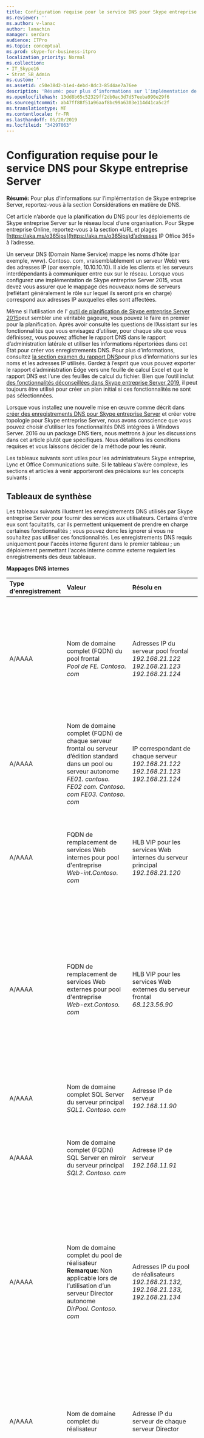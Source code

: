 ```yaml
---
title: Configuration requise pour le service DNS pour Skype entreprise Server
ms.reviewer: ''
ms.author: v-lanac
author: lanachin
manager: serdars
audience: ITPro
ms.topic: conceptual
ms.prod: skype-for-business-itpro
localization_priority: Normal
ms.collection:
- IT_Skype16
- Strat_SB_Admin
ms.custom: ''
ms.assetid: c50e38d2-b1e4-4ebd-8dc3-85d4ae7a76ee
description: 'Résumé: pour plus d’informations sur l’implémentation de Skype entreprise Server, reportez-vous à la section Considérations relatives au DNS.'
ms.openlocfilehash: 13dd8b65c52329ff2db0ac3d7d57eeba990e29f6
ms.sourcegitcommit: ab47ff88f51a96aaf8bc99a6303e114d41ca5c2f
ms.translationtype: MT
ms.contentlocale: fr-FR
ms.lasthandoff: 05/20/2019
ms.locfileid: "34297063"
---
```

# <a name="dns-requirements-for-skype-for-business-server"></a>Configuration requise pour le service DNS pour Skype entreprise Server

**Résumé:** Pour plus d’informations sur l’implémentation de Skype entreprise Server, reportez-vous à la section Considérations en matière de DNS.

Cet article n’aborde que la planification du DNS pour les déploiements de Skype entreprise Server sur le réseau local d’une organisation. Pour Skype entreprise Online, reportez-vous à la section «URL et plages [https://aka.ms/o365ips](https://aka.ms/o365ips)d’adresses IP Office 365» à l’adresse.

Un serveur DNS (Domain Name Service) mappe les noms d’hôte (par<span> </span> exemple, www). Contoso<span></span>. com, vraisemblablement un serveur Web) vers des adresses IP (par exemple, 10.10.10.10). Il aide les clients et les serveurs interdépendants à communiquer entre eux sur le réseau. Lorsque vous configurez une implémentation de Skype entreprise Server 2015, vous devez vous assurer que le mappage des nouveaux noms de serveurs (reflétant généralement le rôle sur lequel ils seront pris en charge) correspond aux adresses IP auxquelles elles sont affectées.

Même si l’utilisation de l' [outil de planification de Skype entreprise Server 2015](https://www.microsoft.com/en-us/download/details.aspx?id=50357)peut sembler une véritable gageure, vous pouvez le faire en premier pour la planification. Après avoir consulté les questions de l’Assistant sur les fonctionnalités que vous envisagez d’utiliser, pour chaque site que vous définissez, vous pouvez afficher le rapport DNS dans le rapport d’administration latérale et utiliser les informations répertoriées dans cet État pour créer vos enregistrements DNS. Pour plus d’informations, consultez [la section examen du rapport DNS](../../management-tools/planning-tool/review-the-administrator-reports.md#DNS_Report)pour plus d’informations sur les noms et les adresses IP utilisés. Gardez à l’esprit que vous pouvez exporter le rapport d’administration Edge vers une feuille de calcul Excel et que le rapport DNS est l’une des feuilles de calcul du fichier. Bien que l’outil inclut [des fonctionnalités déconseillées dans Skype entreprise Server 2019](../../../SfBServer2019/deprecated.md), il peut toujours être utilisé pour créer un plan initial si ces fonctionnalités ne sont pas sélectionnées.

Lorsque vous installez une nouvelle mise en œuvre comme décrit dans [créer des enregistrements DNS pour Skype entreprise Server](../../deploy/install/create-dns-records.md) et créer votre topologie pour Skype entreprise Server, nous avons conscience que vous pouvez choisir d’utiliser les fonctionnalités DNS intégrées à Windows Server. 2016 ou un package DNS tiers, nous mettrons à jour les discussions dans cet article plutôt que spécifiques. Nous détaillons les conditions requises et vous laissons décider de la méthode pour les réunir.

Les tableaux suivants sont utiles pour les administrateurs Skype entreprise, Lync et Office Communications suite. Si le tableau s'avère complexe, les sections et articles à venir apporteront des précisions sur les concepts suivants :

## <a name="summary-tables"></a>Tableaux de synthèse
<a name="BK_Summary"> </a>

Les tableaux suivants illustrent les enregistrements DNS utilisés par Skype entreprise Server pour fournir des services aux utilisateurs. Certains d'entre eux sont facultatifs, car ils permettent uniquement de prendre en charge certaines fonctionnalités ; vous pouvez donc les ignorer si vous ne souhaitez pas utiliser ces fonctionnalités. Les enregistrements DNS requis uniquement pour l'accès interne figurent dans le premier tableau ; un déploiement permettant l'accès interne comme externe requiert les enregistrements des deux tableaux.

**Mappages DNS internes**

|Type d'enregistrement|Valeur|Résolu en|Objectif|Obligatoire|
|:-----|:-----|:-----|:-----|:-----|
|A/AAAA   |Nom de domaine complet (FQDN) du pool frontal  <br/> *Pool de FE. <span> </span>Contoso<span></span>. com*   |Adresses IP du serveur pool frontal  <br/>  *192.168.21.122 192.168.21.123 192.168.21.124*   |Équilibrage de charge DNS des pools frontaux Mappe le nom du pool frontal vers un ensemble d'adresses IP. <br/> Reportez-vous à la section [Déploiement de l'équilibrage de la charge DNS dans les pools frontaux et les pools directeurs](load-balancing.md#BK_FE_Dir).  |Y   |
|A/AAAA   | Nom de domaine complet (FQDN) de chaque serveur frontal ou serveur d’édition standard dans un pool ou serveur autonome <br/>  *FE01. <span> </span>contoso. <span> </span>FE02 com. <span> </span>Contoso<span></span>. com FE03. <span> </span>Contoso<span></span>. com*   |IP correspondant de chaque serveur  <br/> *192.168.21.122 192.168.21.123 192.168.21.124*   |Mappe le nom du serveur vers son adresse IP.   |Y   |
|A/AAAA   |FQDN de remplacement de services Web internes pour pool d'entreprise  <br/> *Web-int.<span></span>Contoso<span></span>. com*   |HLB VIP pour les services Web internes du serveur principal  <br/> *192.168.21.120*   |Requis pour autoriser le trafic Web du client vers le serveur, par exemple pour télécharger l’application Web Skype entreprise. Également requis pour les clients mobiles.   |Y   |
|A/AAAA   |FQDN de remplacement de services Web externes pour pool d'entreprise  <br/> *Web-ext.<span></span>Contoso<span></span>. com*   |HLB VIP pour les services Web externes du serveur frontal  <br/>*68.123.56.90*   |Requis pour autoriser le trafic Web du client vers le serveur, par exemple pour télécharger l’application Web Skype entreprise. Requis si les clients mobiles résoudront le DNS en interne. Peut être converti en adresse IP Internet ou adresse IP de proxy inverse DMZ.   ||
|A/AAAA   | Nom de domaine complet SQL Server du serveur principal <br/> *SQL1. <span> </span>Contoso<span></span>. com*   |Adresse IP de serveur  <br/> *192.168.11.90*   |Mappe le nom du serveur pour un serveur SQL Server principal travaillant avec le pool frontal à son adresse IP.   ||
|A/AAAA   |Nom de domaine complet (FQDN) SQL Server en miroir du serveur principal  <br/> *SQL2. <span> </span>Contoso<span></span>. com*   |Adresse IP de serveur  <br/> *192.168.11.91*   |Mappe le nom de serveur d’un serveur miroir SQL principal fonctionnant avec le pool frontal et son adresse IP.   ||
|A/AAAA   |Nom de domaine complet du pool de réalisateur  <br/>**Remarque:** Non applicable lors de l’utilisation d’un serveur Director autonome <br/> *DirPool. <span> </span>Contoso<span></span>. com*   |Adresses IP du pool de réalisateurs  <br/> *192.168.21.132, 192.168.21.133, 192.168.21.134*   |Équilibrage de charge DNS des serveurs du pool de directeurs. Mappe le nom du pool pour le pool de directeurs à une adresse IP, en vous reportez à la section déploiement de l' [équilibrage de charge DNS pour les pools front-end et les pools de réalisateur](load-balancing.md#BK_FE_Dir) <br/> Un pool directeur peut authentifier un utilisateur et est facultatif.   ||
|A/AAAA   |Nom de domaine complet du réalisateur   |Adresse IP du serveur de chaque serveur Director   |Mappe le nom du pool au directeur auprès d’une adresse IP, voir déploiement de l' [équilibrage de charge DNS pour les pools front-end et les pools de réalisateur](load-balancing.md#BK_FE_Dir)  ||
|A/AAAA   |Nom de domaine complet du pool de serveurs de médiation   |Adresses IP de pools   |Le rôle du serveur de médiation est facultatif. Vous pouvez colocaliser les services fournis pas un serveur de médiation vers un serveur ou pool frontal. Voir [utilisation de l’équilibrage de charge DNS sur les pools de serveurs de médiation](load-balancing.md#BK_Mediation)  ||
|A/AAAA   |Nom de domaine complet du serveur de médiation   |Adresse IP de serveur   |Vous pouvez colocaliser les services fournis pas un serveur de médiation vers un serveur ou pool frontal. Voir [utilisation de l’équilibrage de charge DNS sur les pools de serveurs de médiation](load-balancing.md#BK_Mediation)  ||
|A/AAAA   |Nom de domaine complet du serveur de chat permanent   |Adresse IP du serveur de chat permanent   |Un serveur de conversation permanente est requis pour la fonctionnalité de conversation permanente mais reste facultative.   ||
|A/AAAA   |lyncdiscoverinternal. * \<sipdomain\>* <br/> lyncdiscoverinternal. * <span> </span>Contoso<span></span>. com*   |Adresse VIP du pool frontal de HLB ou du directeur  <br/>  192.168.21.121  |Le Service1 de découverte automatique interne, requis pour la prise en charge de la mobilité. Si le DNS interne est utilisé pour résoudre les appareils mobiles, il doit pointer vers l’adresse IP externe ou le protocole VIP de la DMZ.  <br/> Pour les services Web, nous avons besoin de HLB sur le pool frontal, car HTTPs ne peuvent pas utiliser DNS. Pour le pool frontal ou le pool de réalisateurs, cela devrait résoudre vers une adresse VIP HLB ou une adresse IP standard pour un serveur Standard Edition Server ou un serveur Director autonome.   |Y   |
|CNAME   |lyncdiscoverinternal. * \<sipdomain\>* <br/> lyncdiscoverinternal. *<span></span>Contoso<span></span>. com*   |FQDN de pool HLB FE ou FQDN de serveur directeur  <br/> Web-int.<span></span>Contoso<span></span>. com   |Service1 de découverte automatique interne <br/> Si vous le souhaitez, vous pouvez l'implémenter comme CNAME (nom canonique) au lieu d'un enregistrement A.   ||
|A/AAAA   |SIP. * \<sipdomain\>* <br/> SIP. * <span> </span>Contoso<span></span>. com*  |Adresses IP du serveur pool frontal (ou à une adresse IP de Director)  <br/>  *192.168.21.122 192.168.21.123 192.168.21.124*   |Requis pour la configuration automatique, voir [procédure pas à pas pour les clients qui recherchent des services dans Skype entreprise](../../plan-your-deployment/edge-server-deployments/advanced-edge-server-dns.md#WalkthroughOfSkype) <br/> Enregistrement ou enregistrement qui pointent vers les serveurs du pool frontal ou les serveurs directeurs du réseau interne, ou le service Edge d’accès lorsque le client est externe   |&#x2777;  |
|A/AAAA   |ucupdates-r2. * \<sipdomain\>* <br/> ucupdates-r2. * <span> </span>Contoso<span></span>. com*  |Adresse VIP de pool HLB FE ou VIP HLB de pool de serveurs directeur, ou IP de serveur directeur/SE  <br/>  192.168.21.121  |Le déploiement de cet enregistrement est facultatif & # x2778;  ||
|SRV   |\_sipinternaltls. \_TCP. * \<sipdomain\> * <br/>Port 5061 <br/>\_sipinternaltls. \_TCP. * <span> </span>Contoso<span></span>. com* <br/>Port 5061  |Nom de domaine complet (FQDN) du pool frontal  <br/>*Pool de FE. <span> </span>Contoso<span></span>. com*  |Permet la connexion automatique interne des utilisateurs 1 au serveur/pool frontal ou au serveur/pool SE, qui authentifie et redirige les demandes client de connexion.    |&#x2777; |
|A/AAAA |sipinternal. * \<sipdomain\>* <br/>sipinternal. <span> </span> *Contoso<span></span>. com*  |Nom de domaine complet (FQDN) du pool frontal  <br/>_Pool de FE. <span> </span>Contoso<span></span>. com_  |Accès d’un utilisateur interne & # x2776;  |&#x2777;  |
|SRV   | \_NTP. \_UDP. * \<sipdomain\> * <br/> \_NTP. \_UDP. <span> </span> *Contoso<span></span>. com*  |FQDN de serveur de temps  <br/> north-america.pool.ntp.org   |Source NTP requise pour les appareils Lync Phone Edition   |Cela est nécessaire pour prendre en charge les combinés de bureau.   |
|SRV   |\_sipfederationtls. \_TCP. * \<sipdomain\> * <br/>\_sipfederationtls. \_TCP. <span> </span> *Contoso<span></span>. com*  | Nom de domaine complet du service Edge d’accès <br/> EdgePool-int.<span></span>*Contoso<span></span>. com*  |Créez un enregistrement SRV pour chaque domaine SIP comptant des clients mobiles iOS ou Windows Phone.   |Prise en charge des clients mobiles   |
|A/AAAA   |URL d'administration  <br/>*Web-int.<span></span>Contoso<span></span>. com*  |Adresse VIP de pool HLB FE  <br/> 192.168.21.121   |Panneau de configuration Skype entreprise Server, voir [URL simples](dns.md#BK_Simple)  ||
|A/AAAA   |URL de réunion  <br/>*Web-int.<span></span>Contoso<span></span>. com*  |Adresse VIP de pool HLB FE  <br/> 192.168.21.121   |Réunions en ligne, voir [URL simples](dns.md#BK_Simple)  ||
|A/AAAA   |URL d'accès à distance  <br/>*Web-int.<span></span>Contoso<span></span>. com*  |Adresse VIP de pool HLB FE  <br/> 192.168.21.121   |Conférences rendez-vous, voir [URL simples](dns.md#BK_Simple)  ||
|A/AAAA   |FQDN des services Web internes  <br/>*Web-int.<span></span>Contoso<span></span>. com*  |Adresse VIP de pool HLB FE  <br/> 192.168.21.121   |Service Web Skype entreprise utilisé par Skype entreprise Web App   ||
|A/AAAA   |Nom de domaine complet (FQDN) du pool Office Web Apps Server  <br/> App. <span> </span>Contoso<span></span>. com   | Adresse VIP du pool Office Web Apps Server <br/> 192.168.1.5   |Définit le nom de domaine complet (FQDN) du pool Office Web Apps Server   ||
|A/AAAA   |  FQDN web interne <br/> Web-int.<span></span>Contoso<span></span>. com   | Adresse VIP du pool frontal <br/> 192.168.21.121   |Définit le FQDN Web interne utilisé par Skype entreprise Web App  <br/> Si vous avez recours à l'équilibrage de la charge DNS dans ce pool, votre pool frontal et votre batterie de serveurs Web internes ne peuvent pas avoir le même nom de domaine complet.   ||

&#x2776; Utilisé par un client pour détecter le serveur frontal ou le pool frontal, et être authentifié et connecté en tant qu’utilisateur. Pour plus d’informations, c’est dans la [procédure pas à pas pour les clients qui recherchent des services](../../plan-your-deployment/edge-server-deployments/advanced-edge-server-dns.md#WalkthroughOfSkype).

&#x2777; Cette opération est uniquement requise pour prendre en charge les clients hérités avant Lync 2013 et les combinés de bureau.

&#x2778; Dans le cas où un périphérique de communications unifié est activé, mais qu’aucun utilisateur ne s’est connecté à l’appareil, l’enregistrement A permet à l’appareil de détecter le service Web de mise à jour de l’appareil d’hébergement du serveur et d’obtenir les mises à jour. Les périphériques peuvent autrement se procurer ces informations via une mise en service de la bande entrante la première fois qu’un utilisateur se connecte.

Le diagramme suivant illustre un exemple incluant des enregistrements DNS à la fois internes et externes, ainsi que de divers enregistrements indiqués dans les tableaux de cet article : 

**Diagramme réseau Edge utilisant des adresses IPv4 publiques**

![exemple de diagramme réseau DNS](../../media/2cc9546e-5560-4d95-8fe4-65a792a0e9c3.png)

**Mappages DNS du réseau de périmètre (interfaces internes et externes)**

|Type d'enregistrement|Valeur|Résolu en|Objectif|Obligatoire|
|:--- |:--- |:--- |:--- |:--- |
|A/AAAA   |Nom de domaine complet du pool d’arête interne  <br/>*EdgePool-int.<span></span>Contoso<span></span>. com*  |Adresses IP du pool de bords internes  <br/> 172.25.33.10, 172.25.33.11   |Adresses IP de l'interface interne du pool Edge consolidé   |Y   |
|A/AAAA   |Nom de domaine complet du serveur de périphérie  <br/>*Cons-1. <span> </span>Contoso<span></span>. com*  |Adresse IP du serveur interne pour un serveur dans le pool de périphériques  <br/> 172.25.33.10   |Créer un enregistrement pour chaque serveur dans le pool avec le nom de domaine complet (FQDN) du serveur pointant vers son adresse IP de nœud serveur interne dans le pool, voir [équilibrage de charge DNS sur les pools de serveurs de périphérie](load-balancing.md#BK_Edge)   |Y   |
|A/AAAA   |Nom de domaine complet du pool de services Edge Access  <br/>*Access1. <span> </span>Contoso<span></span>. com*  |Adresses IP externes du pool de services Edge Access  <br/> 131.107.16.10, 131.107.16.11   |Le service Edge d’accès fournit un point de connexion unique et approuvé pour le trafic SIP (Session Initiation Protocol) entrant et sortant.   |Y   |
|A/AAAA   |Nom de domaine complet (FQDN) du pool de services Edge  <br/>*Webcon1. <span> </span>Contoso<span></span>. com*  |Adresses IP externes du service Edge de conférence Web  <br/> 131.107.16.90, 131.107.16.91   |Le service Edge de conférence Web permet aux utilisateurs externes de rejoindre des réunions hébergées sur votre environnement Skype entreprise Server interne.   |Y   |
|A/AAAA   |*av.\<SIP-Domain\> * Nom de domaine complet du pool <br/>*AV1. <span> </span>Contoso<span></span>. com*  |Adresses IP externes de serveur Edge A/V  <br/> 131.107.16.170, 131.107.16.171   |Le service d’Edge A/V effectue des opérations audio, vidéo, de partage d’application et de transfert de fichiers aux utilisateurs externes.   |Y   |
|CNAME   |SIP. * \<sipdomain\>* <br/> SIP. * <span> </span>Contoso<span></span>. com*  |FQDN du pool Edge d'accès externe  <br/>*Access1. <span> </span>Contoso<span></span>. com*  |Recherche le pool de serveurs Edge. Voir [procédure pas à pas pour les clients recherchant des services Skype entreprise](../../plan-your-deployment/edge-server-deployments/advanced-edge-server-dns.md#WalkthroughOfSkype)  |Y   |
|SRV   |\_SIP. \_TLS. * \<sipdomain\> * <br/>\_SIP. \_TLS. <span> </span> *Contoso<span></span>. com*  |Nom de domaine complet Edge Access  <br/>_Access1. <span> </span>Contoso<span></span>. com_  |Utilisé pour l'accès externe des utilisateurs. Voir [procédure pas à pas pour les clients recherchant des services Skype entreprise](../../plan-your-deployment/edge-server-deployments/advanced-edge-server-dns.md#WalkthroughOfSkype)  |Y   |
|SRV   |\_sipfederationtls. \_TCP. * \<sipdomain\> * <br/>\_sipfederationtls. \_TCP. <span> </span> *Contoso<span></span>. com*  |Nom de domaine complet Edge Access  <br/>*Access1. <span> </span>Contoso<span></span>. com*  |Utilisé pour la fédération et la connectivité PIC   |&#x2776;  |
|SRV   |\_XMPP-serveur. \_TCP. *<sipdomain\> * <br/>\_XMPP-serveur. \_TCP. * <span> </span>Contoso<span></span>. com*  |Nom de domaine complet Edge Access  <br/>*Access1. <span> </span>Contoso<span></span>. com*  |Le service proxy XMPP accepte et envoie les messages de la messagerie électronique extensible (XMPP) vers et depuis les partenaires fédérés de XMPP configurés.   |Oui, pour déployer la fédération ; sinon, facultatif  <br/> Non disponible dans Skype entreprise Server 2019.|
|SRV   |\_sipfederationtls. \_TCP. * \<sipdomain\> * <br/>\_sipfederationtls. \_TCP. * <span> </span>Contoso<span></span>. com*  |Nom de domaine complet Edge Access  <br/>*Access1. <span> </span>Contoso<span></span>. com*  |Pour prendre en charge les services de notifications de transmission et de notifications de type Apple, vous devez créer un enregistrement SRV pour chaque domaine SIP. &#x2778;  ||
|A/AAAA   |Nom de domaine complet des services Web de réserve externe  <br/>*Web-ext.<span></span>Contoso<span></span>. com*  |Adresse IP publique de proxy inverse, proxys vers le VIP des services Web externes pour votre pool frontal & # x2776; <br/> 131.107.155.1 proxy to 192.168.21.120   |Interface externe de pool frontal utilisée par Skype entreprise Web App   |Y   |
|A/AAAA/CNAME   |lyncdiscover. * \<sipdomain\>* <br/> lyncdiscover. * <span> </span>Contoso<span></span>. com*  |Adresse IP publique de proxy inverse, résolue vers l’adresse VIP des services Web externes pour votre pool de directeurs, si vous en avez une, ou si vous n’avez pas de réalisateur & # x2777; <br/> 131.107.155.1 proxy to 192.168.21.120   | Enregistrement externe pour la découverte automatique du client, également utilisé par la mobilité, Skype entreprise Web App et le planificateur Web App, résolu par le serveur proxy inverse <br/> Pour prendre en charge les services de notifications de transmission et de notifications de type Apple, vous devez créer un enregistrement SRV pour chaque domaine SIP doté de clients mobiles Microsoft Lync. 3  |Y   |
|A/AAAA   |correspondre. * \<sipdomain\>* <br/> correspondre. * <span> </span>Contoso<span></span>. com*  |Adresse IP publique de proxy inverse, résolue en interface Web externe pour le pool frontal  <br/> 131.107.155.1 proxy to 192.168.21.120   |Proxy pour le service Web Skype entreprise  <br/> Afficher des [URL simples](dns.md#BK_Simple)  |Y   |
|A/AAAA   |appel entrant.*\<sipdomain\>* <br/> appel entrant.*<span></span><span></span>contoso. com*  |Adresse IP publique de proxy inverse, proxys vers l’interface Web externe pour le pool frontal  <br/> 131.107.155.1 proxy to 192.168.21.120   |Proxy pour le service Web Skype entreprise  <br/> Afficher des [URL simples](dns.md#BK_Simple)  |Y   |
|A/AAAA   |Nom de domaine complet (FQDN) du pool Office Web Apps Server  <br/> App. <span> </span>Contoso<span></span>. com   | Adresse IP publique de proxy inverse, proxys vers l’interface Web externe pour Office Web Apps Server <br/> 131.107.155.1 proxy pour 192.168.1.5   | Adresse VIP du pool Office Web Apps Server <br/> 192.168.1.5   |Définit le nom de domaine complet (FQDN) du pool Office Web Apps Server   |

&#x2776; Requis pour le déploiement de la Fédération, sinon facultatif.

&#x2777; Utilisé par un client pour détecter le serveur frontal ou le pool frontal, et être authentifié et connecté en tant qu’utilisateur.

&#x2778; Cette condition s’applique uniquement aux clients utilisant des appareils mobiles Apple ou Microsoft. Les appareils Android et Nokia Symbian n’utilisent pas de notification push.

 Pour plus d’informations sur les serveurs de périphérie et les réseaux de périmètre, voir le contenu de [planification DNS](../../plan-your-deployment/edge-server-deployments/edge-environmental-requirements.md#DNSPlan) du serveur Edge.

> [!IMPORTANT]
> Skype entreprise Server prend en charge l’utilisation de l’adressage IPv6. Pour plus d'informations, consultez l'article [Plan for IPv6 in Skype for Business](ipv6.md).

> [!IMPORTANT]
> Pour plus d'informations sur les FQDN, consultez l'article [DNS basics](basics.md). 

**Partage du DNS** 
 <a name="BK_split"> </a> du cerveau

Le système DNS split brain est une configuration DNS dans laquelle vous avez deux zones DNS avec le même espace de noms. Dans la première zone DNS, les requêtes internes sont gérées, tandis que la seconde gère les demandes externes, comme indiqué dans les tableaux ci-dessous. Pour plus d’informations à ce sujet [, voir DNS fractionné-Brain](../../plan-your-deployment/edge-server-deployments/advanced-edge-server-dns.md#SplitBrainDNS).

## <a name="hybrid-considerations"></a>Remarque sur les environnements hybrides
<a name="BK_Hybrid"> </a>

Si vous envisagez de faire en sorte que certains utilisateurs soient hébergés en ligne et qu’ils soient hébergés en local, reportez-vous à l’article planification de connectivité hybride [Skype entreprise server 2019](../../../SfbHybrid/hybrid/plan-hybrid-connectivity.md?toc=/SkypeForBusiness/sfbhybridtoc/toc.json). Vous devez configurer le système DNS comme standard pour Skype entreprise Server 2015 et ajouter des enregistrements DNS supplémentaires.

Vous devez également vous référer aux URL et plages [https://aka.ms/o365ips](https://aka.ms/o365ips) d’adresses IP Office 365 pour vérifier que vos utilisateurs ont accès aux ressources en ligne nécessaires.

## <a name="simple-urls"></a>URL simples 
<a name="BK_Simple"> </a>

Une URL (Uniform Resource Locator) est une référence à une ressource Web qui spécifie son emplacement dans un réseau informatique et un protocole utilisé pour le récupérer. 

Skype entreprise Server prend en charge l’utilisation des trois URL «simples» pour accéder à des services:

- **Meet** est l'URL de réunion de base pour toutes les conférences dans le site. Voici un exemple d’URL simple de la réunion:<span></span>//<span></span>rencontre. <span> </span>Contoso<span></span>. com. Une URL pour une réunion particulière peut être https:<span></span>//<span></span>se réunir. <span> </span>Contoso<span></span>. com/_nom_utilisateur_/7322994.

    Avec l'URL simple de réunion, les liens pour participer à des réunions sont faciles à comprendre et à communiquer.

- Le rendez **-** vous permet d’accéder à la page Web des paramètres de conférence rendez-vous. Cette page présente les numéros de conférence rendez-vous avec les langues disponibles, les informations de conférence affectées (c’est-à-dire pour les réunions qui n’ont pas besoin d’être planifiées), les commandes DTMF en conférence et prend en charge la gestion du numéro d’identification personnel ( Code confidentiel) et informations de conférence affectées. L’URL d’accès à un rendez-vous est incluse dans toutes les invitations à une réunion de sorte que les utilisateurs qui souhaitent se connecter à la réunion puissent accéder au numéro de téléphone et aux informations de code confidentiel nécessaires. Par exemple, l’URL d’accès à la Conférence rendez-vous est https://<span></span>. <span> </span>Contoso<span></span>. com.

- L' **administrateur** permet d’accéder rapidement au panneau de configuration Skype entreprise Server. À partir de n’importe quel ordinateur au sein des pare-feu de votre organisation, un administrateur peut ouvrir le panneau de configuration Skype entreprise Server en entrant l’URL simple d’administration dans un navigateur. L’URL simple Admin est interne à votre organisation. Un exemple d’URL simple d’administration est https://<span></span>admin. <span> </span>Contoso<span></span>. com.

Pour plus d’informations sur la [Configuration requise de DNS dans Skype entreprise Server](simple-urls.md), voir les URL simples.

## <a name="dns-by-server-role"></a>DNS par rôle de serveur
<a name="BK_Servers"> </a>

Vous pouvez définir les noms de ces pools et serveurs comme bon vous semble, faciles à mémoriser et reflétant leur fonction dans le système.

### <a name="dns-records-for-individual-servers-or-pools"></a>Enregistrements DNS pour des serveurs ou pools spécifiques

Ces exigences relatives aux enregistrements génériques s’appliquent à tous les rôles de serveur utilisés par Skype entreprise. Un pool est un ensemble de serveurs exécutant les mêmes services qui fonctionnent ensemble pour traiter les demandes client qu'ils reçoivent via un équilibreur de charge. Pour plus d'informations, consultez la rubrique [Load balancing requirements for Skype for Business](load-balancing.md).

**Conditions requises relatives aux enregistrements DNS pour les rôles de serveur/pool (avec équilibrage de charge DNS)**

|Scénario de déploiement|Enregistrement DNS requis|
|:-----|:-----|
|Un serveur :  <br/> Conversation permanente, directeur, serveur de médiation, serveur frontal   |Un enregistrement interne A qui associe le nom de domaine complet (FQDN) du serveur à son adresse IP.  <br/> ServerRole. <span> </span>Contoso<span></span>. com 10.10.10.0   |
|Pool :  <br/> Conversation permanente, directeur, serveur Edge, serveur de médiation, serveur frontal    |Un enregistrement interne A qui résout le nom de domaine complet (FQDN) de chaque nœud de serveur dans le pool sur son adresse IP.  <br/>**Exemple** <br/> ServerRole01. <span> </span>Contoso<span></span>. com 10.10.10.1  <br/> ServerRole02. <span> </span>Contoso<span></span>. com 10.10.10.2  <br/> Plusieurs enregistrements internes A qui résolvent le nom de domaine complet (FQDN) du pool sur les adresses IP des nœuds de serveurs dans le pool.  <br/>**Exemple** <br/> ServerPool. <span> </span>Contoso<span></span>. com 10.10.10.1  <br/> ServerPool. <span> </span>Contoso<span></span>. com 10.10.10.2   |

### <a name="edge-server-specific-dns-topics"></a>Rubriques sur les DNS spécifiques au serveur Edge

 Pour planifier le déploiement de Microsoft Edge Server, reportez-vous à la section [plan pour les déploiements de serveurs de périmètre dans Skype entreprise server 2015](../../plan-your-deployment/edge-server-deployments/edge-server-deployments.md)et [planification DNS de Advanced Edge Server pour skype entreprise Server 2015](../../plan-your-deployment/edge-server-deployments/advanced-edge-server-dns.md) , qui comporte les sections suivantes.

- [DNS disaster recovery](../../plan-your-deployment/edge-server-deployments/advanced-edge-server-dns.md#DNSDR)

- [DNS load balancing](../../plan-your-deployment/edge-server-deployments/advanced-edge-server-dns.md#DNSLB)

- [Configuration automatique sans DNS Split-Brain](../../plan-your-deployment/edge-server-deployments/advanced-edge-server-dns.md#NoSplitBrainDNS)

- [DNS Split-Brain](../../plan-your-deployment/edge-server-deployments/advanced-edge-server-dns.md#SplitBrainDNS)

- [Walkthrough of Skype for Business clients locating services](../../plan-your-deployment/edge-server-deployments/advanced-edge-server-dns.md#WalkthroughOfSkype)


